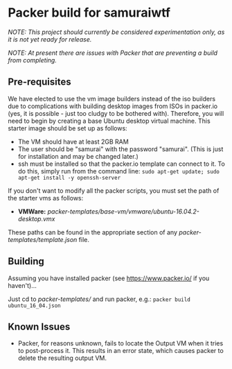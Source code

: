 # Packer build for samuraiwtf

*NOTE: This project should currently be considered experimentation only, as it is not yet ready for release.*

*NOTE: At present there are issues with Packer that are preventing a build from completing.*

## Pre-requisites
We have elected to use the vm image builders instead of the iso builders due to complications with building desktop images from ISOs in packer.io (yes, it is possible - just too cludgy to be bothered with).  Therefore, you will need to begin by creating a base Ubuntu desktop virtual machine. This starter image should be set up as follows:

* The VM should have at least 2GB RAM
* The user should be "samurai" with the password "samurai". (This is just for installation and may be changed later.)
* ssh must be installed so that the packer.io template can connect to it.  To do this, simply run from the command line: ```sudo apt-get update; sudo apt-get install -y openssh-server```

If you don't want to modify all the packer scripts, you must set the path of the starter vms as follows:

* **VMWare:** *packer-templates/base-vm/vmware/ubuntu-16.04.2-desktop.vmx*

These paths can be found in the appropriate section of any *packer-templates/template.json* file.

## Building
Assuming you have installed packer (see https://www.packer.io/ if you haven't)...

Just cd to *packer-templates/* and run packer, e.g.: ```packer build ubuntu_16_04.json```

## Known Issues
* Packer, for reasons unknown, fails to locate the Output VM when it tries to post-process it. This results in an error state, which causes packer to delete the resulting output VM.